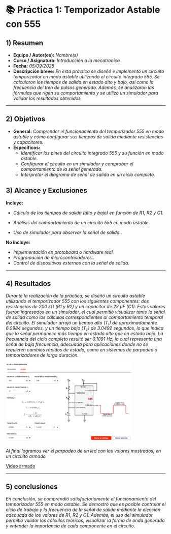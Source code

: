 # 📚 Práctica 1: Temporizador Astable con 555



## 1) Resumen

- **Equipo / Autor(es):** _Nombre(s)_  
- **Curso / Asignatura:** _Introducción a la mecatronica_  
- **Fecha:** _05/09/2025_  
- **Descripción breve:** _En esta práctica se diseñó e implementó un circuito temporizador en modo astable utilizando el circuito integrado 555. Se calcularon los tiempos de salida en estado alto y bajo, así como la frecuencia del tren de pulsos generado. Además, se analizaron las fórmulas que rigen su comportamiento y se utilizó un simulador para validar los resultados obtenidos._


---

## 2) Objetivos

- **General:** _Comprender el funcionamiento del temporizador 555 en modo astable y cómo configurar sus tiempos de salida mediante resistencias y capacitores._
- **Específicos:**
  - _Identificar los pines del circuito integrado 555 y su función en modo astable._
  - _Configurar el circuito en un simulador y comprobar el comportamiento de la señal generada._
  - _Interpretar el diagrama de señal de salida en un ciclo completo._

## 3) Alcance y Exclusiones

**Incluye:**
-  _Cálculo de los tiempos de salida (alto y bajo) en función de R1, R2 y C1._

- _Análisis del comportamiento de un circuito 555 en modo astable._

- _Uso de simulador para observar la señal de salida.._

**No incluye:**
- _Implementación en protoboard o hardware real._
- _Programación de microcontroladores.._
- _Control de dispositivos externos con la señal de salida._

---

## 4) Resultados

_Durante la realización de la práctica, se diseñó un circuito astable utilizando el temporizador 555 con los siguientes componentes: dos resistencias de 200 kΩ (R1 y R2) y un capacitor de 22 µF (C1). Estos valores fueron ingresados en un simulador, el cual permitió visualizar tanto la señal de salida como los cálculos correspondientes al comportamiento temporal del circuito. El simulador arrojó un tiempo alto (T₁) de aproximadamente 6.0984 segundos, y un tiempo bajo (T₂) de 3.0492 segundos, lo que indica que la señal permanece más tiempo en estado alto que en estado bajo. La frecuencia del ciclo completo resultó ser 0.1091 Hz, lo cual representa una señal de baja frecuencia, adecuada para aplicaciones donde no se requieren cambios rápidos de estado, como en sistemas de parpadeo o temporizadores de larga duración._

<img src="../recursos/imgs/P1.png" alt="..." width="400px">


_Al final logramos ver el parpadeo de un led con los valores mostrados, en un circuito armado_

[Video armado](https://youtu.be/qEUT99ln2xI)

---

## 5) conclusiones

_En conclusión, se comprendió satisfactoriamente el funcionamiento del temporizador 555 en modo astable. Se demostró que es posible controlar el ciclo de trabajo y la frecuencia de la señal de salida mediante la elección adecuada de los valores de R1, R2 y C1. Además, el uso del simulador permitió validar los cálculos teóricos, visualizar la forma de onda generada y entender la importancia de cada componente en el circuito._

```
